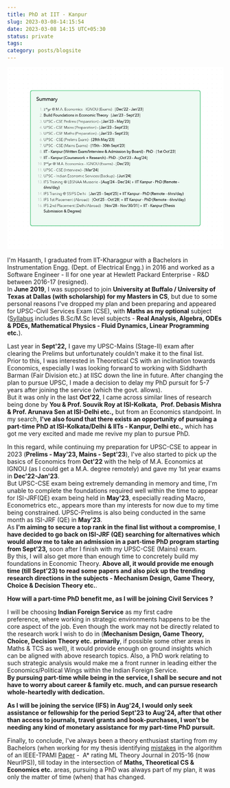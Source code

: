 ```yaml
---
title: PhD at IIT - Kanpur
slug: 2023-03-08-14:15:54
date: 2023-03-08 14:15 UTC+05:30
status: private
tags:
category: posts/blogsite
---
```




![](/images/Description.png)

I'm Hasanth, I graduated from IIT-Kharagpur with a Bachelors in Instrumentation Engg. (Dept. of Electrical Engg.) in 2016 and worked as a Software Engineer - II for one year at Hewlett Packard Enterprise - R&D between 2016-17 (resigned).   
In **June 2019**, I was supposed to join **University at Buffalo / University of Texas at Dallas (with scholarship) for my Masters in CS**, but due to some personal reasons I've dropped my plan and been preparing and appeared for UPSC-Civil Services Exam (CSE), with **Maths as my optional** subject ([Syllabus](https://byjus.com/free-ias-prep/ias-mathematics-syllabus/) includes B.Sc/M.Sc level subjects - **Real Analysis, Algebra, ODEs & PDEs, Mathematical Physics - Fluid Dynamics, Linear Programming etc.**).   

Last year in **Sept'22,** I gave my UPSC-Mains (Stage-II) exam after clearing the Prelims but unfortunately couldn't make it to the final list.   
Prior to this, I was interested in Theoretical CS with an inclination towards Economics, especially I was looking forward to working with Siddharth Barman (Fair Division etc.) at IISC down the line in future. After changing the plan to pursue UPSC, I made a decision to delay my PhD pursuit for 5-7 years after joining the service (which the govt. allows).  
But it was only in the last **Oct'22**, I came across similar lines of research being done by **You & Prof. Souvik Roy at ISI-Kolkata,  Prof. Debasis Mishra & Prof. Arunava Sen at ISI-Delhi etc.,** but from an Economics standpoint. In my search, **I've also found that there exists an opportunity of pursuing a part-time PhD at ISI-Kolkata/Delhi & IITs - Kanpur, Delhi etc.,** which has got me very excited and made me revive my plan to pursue PhD.

  
In this regard, while continuing my preparation for UPSC-CSE to appear in 2023 (**Prelims - May'23, Mains - Sept'23**), I've also started to pick up the basics of Economics from **Oct'22** with the help of M.A. Economics at IGNOU (as I could get a M.A. degree remotely) and gave my 1st year exams in **Dec'22-Jan'23**.   
But UPSC-CSE exam being extremely demanding in memory and time, I'm unable to complete the foundations required well within the time to appear for ISI-JRF(QE) exam being held in **May'23**, especially reading Macro, Econometrics etc., appears more than my interests for now due to my time being constrained. UPSC-Prelims is also being conducted in the same month as ISI-JRF (QE) in **May'23**.   
As **I'm aiming to secure a top rank in the final list without a compromise**, **I have decided to go back on ISI-JRF (QE) searching for alternatives which would allow me to take an admission in a part-time PhD program starting from Sept'23,** soon after I finish with my UPSC-CSE (Mains) exam.   
By this, I will also get more than enough time to concretely build my foundations in Economic Theory. **Above all, it would provide me enough time (till Sept'23) to read some papers and also pick up the trending research directions in the subjects - Mechanism Design, Game Theory, Choice & Decision Theory etc.**.  

  
**How will a part-time PhD benefit me, as I will be joining Civil Services ?** 

I will be choosing **Indian Foreign Service** as my first cadre preference, where working in strategic environments happens to be the core aspect of the job. Even though the work may not be directly related to the research work I wish to do in (**Mechanism Design, Game Theory,  Choice, Decision Theory etc.** **primarily**, if possible some other areas in Maths & TCS as well), it would provide enough on ground insights which can be aligned with above research topics. Also, a PhD work relating to such strategic analysis would make me a front runner in leading either the Economics/Political Wings within the Indian Foreign Service.   
**By pursuing part-time while being in the service, I shall be secure and not have to worry about career & family etc. much, and can pursue research whole-heartedly with dedication.** 

**As I will be joining the service (IFS) in Aug'24, I would only seek assistance or fellowship for the period Sept'23 to Aug'24, after that other than access to journals, travel grants and book-purchases, I won't be needing any kind of monetary assistance for my part-time PhD pursuit.**  
  
Finally, to conclude, I've always been a theory enthusiast starting from my Bachelors (when working for my thesis identifying [mistakes](https://drive.google.com/file/d/1hmHOy27Xk3FgPk-aof9BHi59bLE3XmL4/view) in the algorithm of an IEEE-TPAMI [Paper](https://ieeexplore.ieee.org/document/6891337) -  A* rating ML Theory Journal in 2015-16 (now NeurIPS)), till today in the intersection of **Maths, Theoretical CS & Economics etc.** areas, pursuing a PhD was always part of my plan, it was only the matter of time (when) that has changed.

